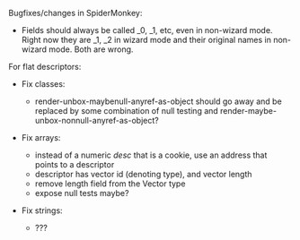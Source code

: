 Bugfixes/changes in SpiderMonkey:

* Fields should always be called _0, _1, etc, even in non-wizard mode.  Right
  now they are _1, _2 in wizard mode and their original names in non-wizard mode.
  Both are wrong.

For flat descriptors:

* Fix classes:
  - render-unbox-maybenull-anyref-as-object should go away and be replaced by some
    combination of null testing and render-maybe-unbox-nonnull-anyref-as-object?

* Fix arrays:
  - instead of a numeric _desc_ that is a cookie, use an address that points
    to a descriptor
  - descriptor has vector id (denoting type), and vector length
  - remove length field from the Vector type
  - expose null tests maybe?

* Fix strings:
  - ???
